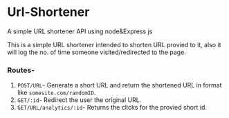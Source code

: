 # Url-Shortener
A simple URL shortener API using node&amp;Express js

This is a simple URL shortener intended to shorten URL provied to it,
also it will log the no. of time someone visited/redirected to the page.

### Routes-
1. ``POST/URL``- Generate a short URL and return the shortened URL in format like ``somesite.com/randomID``.
2. ``GET/:id``- Redirect the user the original URL.
3. ``GET/URL/analytics/:id``- Returns the clicks for the provied short id.

